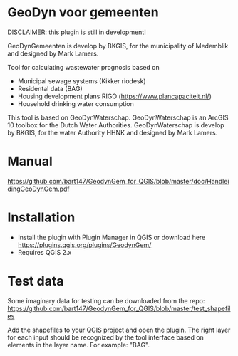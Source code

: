# GeoDyn voor gemeenten

DISCLAIMER: this plugin is still in development!

GeoDynGemeenten is develop by BKGIS, for the municipality of Medemblik and designed
by Mark Lamers.

Tool for calculating wastewater prognosis based on
- Municipal sewage systems (Kikker riodesk) 
- Residental data (BAG)
- Housing development plans RIGO (https://www.plancapaciteit.nl/)
- Household drinking water consumption

This tool is based on GeoDynWaterschap. GeoDynWaterschap is an ArcGIS 10
toolbox for the Dutch Water Authorities. GeoDynWaterschap is develop by BKGIS, for
the water Authority HHNK and designed by Mark Lamers.

# Manual
https://github.com/bart147/GeodynGem_for_QGIS/blob/master/doc/HandleidingGeoDynGem.pdf

# Installation
- Install the plugin with Plugin Manager in QGIS or download here https://plugins.qgis.org/plugins/GeodynGem/
- Requires QGIS 2.x

# Test data
Some imaginary data for testing can be downloaded from the repo:
https://github.com/bart147/GeodynGem_for_QGIS/blob/master/test_shapefiles

Add the shapefiles to your QGIS project and open the plugin. 
The right layer for each input should be recognized by the tool interface based on elements in the layer name. For example: "BAG". 

